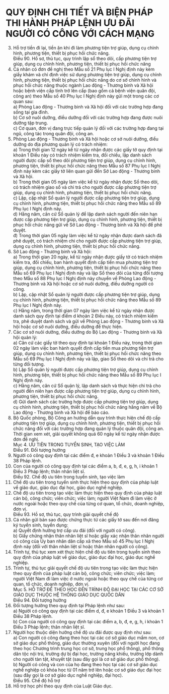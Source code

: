 # QUY ĐỊNH CHI TIẾT VÀ BIỆN PHÁP THI HÀNH PHÁP LỆNH ƯU ĐÃI NGƯỜI CÓ CÔNG VỚI CÁCH MẠNG

3. Hỗ trợ tiền đi lại, tiền ăn khi đi làm phương tiện trợ giúp, dụng cụ chỉnh hình, phương tiện, thiết bị phục hồi chức năng.  
Điều 90. Hồ sơ, thủ tục, quy trình lập sổ theo dõi, cấp phương tiện trợ giúp, dụng cụ chỉnh hình, phương tiện, thiết bị phục hồi chức năng  
1. Cá nhân có đơn đề nghị theo Mẫu số 21 Phụ lục I Nghị định này kèm giấy khám và chỉ định việc sử dụng phương tiện trợ giúp, dụng cụ chỉnh hình, phương tiện, thiết bị phục hồi chức năng do cơ sở chỉnh hình và phục hồi chức năng thuộc ngành Lao động - Thương binh và Xã hội hoặc bệnh viện cấp tỉnh trở lên cấp (bao gồm cả bệnh viện quân đội, công an) theo Mẫu số 40 Phụ lục I Nghị định này gửi một trong các cơ quan sau:  
a) Phòng Lao động - Thương binh và Xã hội đối với các trường hợp đang sống tại gia đình.  
b) Cơ sở nuôi dưỡng, điều dưỡng đối với các trường hợp đang được nuôi dưỡng tập trung.  
c) Cơ quan, đơn vị đang trực tiếp quản lý đối với các trường hợp đang tại ngũ, công tác trong quân đội, công an.  
2. Phòng Lao động - Thương binh và Xã hội hoặc cơ sở nuôi dưỡng, điều dưỡng do địa phương quản lý có trách nhiệm:  
a) Trong thời gian 12 ngày kể từ ngày nhận được các giấy tờ quy định tại khoản 1 Điều này có trách nhiệm kiểm tra, đối chiếu, lập danh sách người được cấp sổ theo dõi phương tiện trợ giúp, dụng cụ chỉnh hình, phương tiện, thiết bị phục hồi chức năng theo Mẫu số 87 Phụ lục I Nghị định này kèm các giấy tờ liên quan gửi đến Sở Lao động - Thương binh và Xã hội.  
b) Trong thời gian 05 ngày làm việc kể từ ngày nhận được Sổ theo dõi, có trách nhiệm giao sổ và chi trả cho người được cấp phương tiện trợ giúp, dụng cụ chỉnh hình, phương tiện, thiết bị phục hồi chức năng.  
c) Lập, cập nhật Sổ quản lý người được cấp phương tiện trợ giúp, dụng cụ  chỉnh hình, phương tiện, thiết bị phục hồi chức năng theo Mẫu số 89 Phụ lục I  Nghị định này.  
d) Hằng năm, căn cứ Sổ quản lý để lập danh sách người đến niên hạn được cấp phương tiện trợ giúp, dụng cụ chỉnh hình, phương tiện, thiết bị phục hồi chức năng gửi về Sở Lao động - Thương binh và Xã hội để phê duyệt.  
đ) Trong thời gian 05 ngày làm việc kể từ ngày nhận được danh sách đã phê duyệt, có trách nhiệm chi cho người được cấp phương tiện trợ giúp, dụng cụ chỉnh hình, phương tiện, thiết bị phục hồi chức năng.  
3. Sở Lao động - Thương binh và Xã hội:  
a) Trong thời gian 20 ngày, kể từ ngày nhận được giấy tờ có trách nhiệm kiểm tra, đối chiếu, ban hành quyết định cấp tiền mua phương tiện trợ giúp, dụng cụ chỉnh hình, phương tiện, thiết bị phục hồi chức năng theo Mẫu số 69 Phụ lục I  Nghị định này và lập Sổ theo dõi của từng đối tượng theo Mẫu số 88 Phụ lục I  Nghị định này chuyển về Phòng Lao động - Thương binh và Xã hội hoặc cơ sở nuôi dưỡng, điều dưỡng người có công.  
b) Lập, cập nhật Sổ quản lý người được cấp phương tiện trợ giúp, dụng cụ chỉnh hình, phương tiện, thiết bị phục hồi chức năng theo Mẫu số 89 Phụ lục I  Nghị định này.  
c) Hằng năm, trong thời gian 07 ngày làm việc kể từ ngày nhận được danh sách quy định tại điểm d khoản 2 Điều này, có trách nhiệm kiểm tra, phê duyệt danh sách và gửi về Phòng Lao động - Thương binh và Xã hội hoặc cơ sở nuôi dưỡng, điều dưỡng để thực hiện.  
4. Các cơ sở nuôi dưỡng, điều dưỡng do Bộ Lao động - Thương binh và Xã hội quản lý:  
a) Căn cứ các giấy tờ theo quy định tại khoản 1 Điều này, trong thời gian 02 ngày làm việc ban hành quyết định cấp tiền mua phương tiện trợ giúp, dụng cụ chỉnh hình, phương tiện, thiết bị phục hồi chức năng theo Mẫu số 69 Phụ lục I  Nghị định này và lập, giao Sổ theo dõi và chi trả cho từng đối tượng.  
b) Lập Sổ quản lý người được cấp phương tiện trợ giúp, dụng cụ chỉnh hình, phương tiện, thiết bị phục hồi chức năng theo Mẫu số 89 Phụ lục I Nghị định này.  
c) Hằng năm, căn cứ Sổ quản lý, lập danh sách và thực hiện chi trả cho người đến niên hạn được cấp phương tiện trợ giúp, dụng cụ chỉnh hình, phương tiện, thiết bị phục hồi chức năng.  
d) Gửi danh sách các trường hợp được cấp phương tiện trợ giúp, dụng cụ chỉnh hình, phương tiện, thiết bị phục hồi chức năng hằng năm về Bộ Lao động - Thương binh và Xã hội để báo cáo.  
5. Bộ Quốc phòng, Bộ Công an hướng dẫn quy trình thực hiện chế độ cấp phương tiện trợ giúp, dụng cụ chỉnh hình, phương tiện, thiết bị phục hồi chức năng đối với các trường hợp đang quản lý thuộc quân đội, công an. Thời gian xem xét, giải quyết không quá 60 ngày kể từ ngày nhận được đơn đề nghị.  
Mục 4. ƯU TIÊN TRONG TUYỂN SINH, TẠO VIỆC LÀM  
Điều 91. Đối tượng hưởng  
1. Người có công quy định tại các điểm đ, e khoản 1 Điều 3 và khoản 1 Điều 38 Pháp lệnh.  
2. Con của người có công quy định tại các điểm a, b, đ, e, g, h, i khoản 1 Điều 3  Pháp lệnh; thân nhân liệt sĩ.  
Điều 92. Chế độ ưu tiên trong tuyển sinh, tạo việc làm  
1. Chế độ ưu tiên trong tuyển sinh thực hiện theo quy định của pháp luật về giáo dục, giáo dục đại học, giáo dục nghề nghiệp.  
2. Chế độ ưu tiên trong tạo việc làm thực hiện theo quy định của pháp luật cán bộ, công chức; viên chức; việc làm; người Việt Nam đi làm việc ở nước ngoài hoặc theo quy chế của từng cơ quan, tổ chức, doanh nghiệp, đơn vị.  
Điều 93. Hồ sơ, thủ tục, quy trình giải quyết chế độ  
1. Cá nhân gửi bản sao được chứng thực từ các giấy tờ sau đến nơi đăng ký tuyển sinh, tuyển dụng:  
a) Quyết định hưởng trợ cấp ưu đãi (đối với người có công).  
b) Giấy chứng nhận thân nhân liệt sĩ hoặc giấy xác nhận thân nhân người có công của Ủy ban nhân dân cấp xã theo Mẫu số 45 Phụ lục I Nghị định này (đối với thân nhân liệt sĩ hoặc thân nhân người có công).  
2. Trình tự, thủ tục xem xét thực hiện chế độ ưu tiên trong tuyển sinh theo quy định của pháp luật về giáo dục, giáo dục đại học, giáo dục nghề nghiệp.  
3. Trình tự, thủ tục giải quyết chế độ ưu tiên trong tạo việc làm thực hiện theo quy định của pháp luật cán bộ, công chức; viên chức; việc làm; người Việt Nam đi làm việc ở nước ngoài hoặc theo quy chế của từng cơ quan, tổ chức, doanh nghiệp, đơn vị.  
Mục 5. HỖ TRỢ ĐỂ THEO HỌC ĐẾN TRÌNH ĐỘ ĐẠI HỌC TẠI CÁC CƠ SỞ GIÁO DỤC THUỘC HỆ THỐNG GIÁO DỤC QUỐC DÂN  
Điều 94. Đối tượng hưởng  
1. Đối tượng hưởng theo quy định tại Pháp lệnh như sau:  
a) Người có công quy định tại các điểm d, đ, e khoản 1 Điều 3 và khoản 1 Điều 38 Pháp lệnh.  
b) Con của người có công quy định tại các điểm a, b, đ, e, g, h, i khoản 1 Điều 3 Pháp lệnh; thân nhân liệt sĩ.  
2. Người học thuộc diện hưởng chế độ ưu đãi được quy định như sau:  
a) Con người có công đang theo học tại các cơ sở giáo dục mầm non, cơ sở giáo dục phổ thông, giáo dục thường xuyên (đối với người học đang theo học Chương trình trung học cơ sở, trung học phổ thông), phổ thông dân tộc nội trú, trường dự bị đại học, trường năng khiếu, trường lớp dành cho người tàn tật, khuyết tật (sau đây gọi là cơ sở giáo dục phổ thông).  
b) Người có công và con của họ đang theo học tại các cơ sở giáo dục nghề nghiệp có khóa học từ 01 năm trở lên hoặc cơ sở giáo dục đại học (sau đây gọi là cơ sở giáo dục nghề nghiệp, đại học).  
Điều 95. Chế độ hỗ trợ  
1. Hỗ trợ học phí theo quy định của Luật Giáo dục.